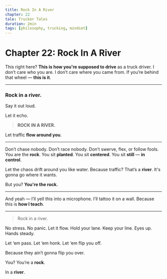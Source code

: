 ```yaml
---
title: Rock In A River
chapter: 22
tale: Trucker Tales
duration: 2min
tags: [philosophy, trucking, mindset]
---
```


# Chapter 22: Rock In A River

This right here?
**This is how you're supposed to drive** as a truck driver.
I don’t care who you are. I don’t care where you came from.
If you’re behind that wheel — **this is it**.

---

### Rock in a river.

Say it out loud.

Let it echo.

> **ROCK IN A RIVER.**

Let traffic **flow around you**.

---

Don’t chase nobody.
Don’t race nobody.
Don’t swerve, flex, or follow fools.
You are the **rock**.
You sit **planted**.
You sit **centered**.
You sit **still** — **in control**.

Let the chaos drift around you like water.
Because traffic? That’s a **river**.
It's gonna go where it wants.

But you?
**You're the rock.**

---

And yeah — I’ll yell this into a microphone.
I’ll tattoo it on a wall.
Because this is **how I teach**.

---

> Rock in a river.

No stress. No panic.
Let it flow.
Hold your lane.
Keep your line.
Eyes up.
Hands steady.

Let ‘em pass. Let ‘em honk. Let ‘em flip you off.

Because they ain’t gonna flip you over.

You?
You’re a **rock**.

In a **river**.
